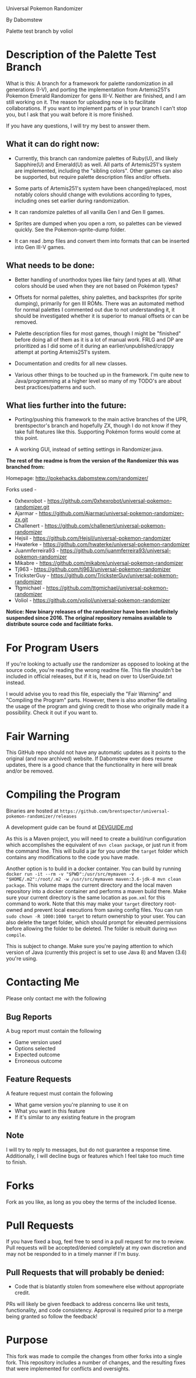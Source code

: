 Universal Pokemon Randomizer

By Dabomstew

Palette test branch 
by voliol

# Description of the Palette Test Branch
What is this: 
A branch for a framework for palette randomization in all generations (I-V), 
and porting the implementation from Artemis251's Pokemon Emerald Randomizer for gens III-V. 
Neither are finished, and I am still working on it. The reason for uploading now is to
facilitate collaborations. If you want to implement parts of in your branch I
can't stop you, but I ask that you wait before it is more finished.

If you have any questions, I will try my best to answer them.

## What it can do right now:

- Currently, this branch can randomize palettes of Ruby(U), and likely Sapphire(U) and
  Emerald(U) as well. All parts of Artemis251's system are implemented, including the "sibling colors".
  Other games can also be supported, but require palette description files and/or offsets.
  
- Some parts of Artemis251's system have been changed/replaced, most notably colors
  should change with evolutions according to types, including ones set earlier during
  randomization.
  
- It can randomize palettes of all vanilla Gen I and Gen II games.  
  
- Sprites are dumped when you open a rom, so palettes can be viewed quickly. 
  See the Pokemon-sprite-dump folder.
  
- It can read .bmp files and convert them into formats that can be inserted into Gen III-V games.

## What needs to be done:

- Better handling of unorthodox types like fairy (and types at all). What colors should
  be used when they are not based on Pokémon types?

- Offsets for normal palettes, shiny palettes, and backsprites 
  (for sprite dumping), primarily for gen III ROMs. There was an automated method 
  for normal palettes I commented out due to not understanding it, 
  it should be investigated whether it is superior to manual offsets or can be removed. 

- Palette description files for most games, though I might be "finished" before doing all
  of them as it is a lot of manual work. FRLG and DP are prioritized as I did some of it
  during an earlier/unpublished/crappy attempt at porting Artemis251's system.
  
- Documentation and credits for all new classes.

- Various other things to be touched up in the framework. I'm quite new to Java/programming
  at a higher level so many of my TODO's are about best practices/patterns and such.
  
## What lies further into the future:
 
 - Porting/pushing this framework to the main active branches of the UPR, brentspector's branch
   and hopefully ZX, though I do not know if they take full features like this. Supporting 
   Pokémon forms would come at this point.
   
 - A working GUI, instead of setting settings in Randomizer.java.


**The rest of the readme is from the version of the Randomizer this was branched from:**

Homepage: http://pokehacks.dabomstew.com/randomizer/

Forks used -

- 0xhexrobot - https://github.com/0xhexrobot/universal-pokemon-randomizer.git
- Ajarmar - https://github.com/Ajarmar/universal-pokemon-randomizer-zx.git
- Challenert - https://github.com/challenert/universal-pokemon-randomizer
- Hejsil - https://github.com/Hejsil/universal-pokemon-randomizer
- Hwaterke - https://github.com/hwaterke/universal-pokemon-randomizer
- Juanmferreira93 - https://github.com/juanmferreira93/universal-pokemon-randomizer
- Mikabre - https://github.com/mikabre/universal-pokemon-randomizer
- Tj963 - https://github.com/tj963/universal-pokemon-randomizer
- TricksterGuy - https://github.com/TricksterGuy/universal-pokemon-randomizer
- Ttgmichael - https://github.com/ttgmichael/universal-pokemon-randomizer
- Voliol - https://github.com/voliol/universal-pokemon-randomizer

**Notice: New binary releases of the randomizer have been indefinitely suspended since 2016. The original repository remains available to distribute source code and facilitiate forks.**

# For Program Users

If you're looking to actually _use_ the randomizer as opposed to looking at the
source code, you're reading the wrong readme file. This file shouldn't be
included in official releases, but if it is, head on over to UserGuide.txt instead.

I would advise you to read this file, especially the "Fair Warning" and
"Compiling the Program" parts. However, there is also another file detailing the
usage of the program and giving credit to those who originally made it a possibility.
Check it out if you want to.

# Fair Warning

This GitHub repo should not have any automatic updates as it points to the original
(and now archived) website. If Dabomstew ever does resume updates, there is a good
chance that the functionality in here will break and/or be removed.

# Compiling the Program

Binaries are hosted at `https://github.com/brentspector/universal-pokemon-randomizer/releases`

A development guide can be found at [DEVGUIDE.md](./DEVGUIDE.md)

As this is a Maven project, you will need to create a build/run configuration which
accomplishes the equivalent of `mvn clean package`, or just run it from the command
line. This will build a jar for you under the `target` folder which contains any
modifications to the code you have made.

Another option is to build in a docker container. You can build by running
`docker run -it --rm -v "$PWD":/usr/src/mymaven -v "$HOME/.m2":/root/.m2 -w /usr/src/mymaven maven:3.6-jdk-8 mvn clean package`.
This volume maps the current directory and the local maven repository into a docker container
and performs a maven build there. Make sure your current directory is the same location as
`pom.xml` for this command to work. Note that this may make your `target` directory
root-owned and prevent local executions from saving config files. You can run
`sudo chown -R 1000:1000 target` to return ownership to your user. You can also
delete the target folder, which should prompt for elevated permissions before
allowing the folder to be deleted. The folder is rebuilt during `mvn compile`.

This is subject to change. Make sure you're paying attention to which version of Java
(currently this project is set to use Java 8) and Maven (3.6) you're using.

# Contacting Me

Please only contact me with the following

## Bug Reports

A bug report must contain the following

- Game version used
- Options selected
- Expected outcome
- Erroneous outcome

## Feature Requests

A feature request must contain the following

- What game version you're planning to use it on
- What you want in this feature
- If it's similar to any existing feature in the program

## Note

I will try to reply to messages, but do not guarantee a response time.
Additionally, I will decline bugs or features which I feel take too
much time to finish.

# Forks

Fork as you like, as long as you obey the terms of the included license.

# Pull Requests

If you have fixed a bug, feel free to send in a pull request for me to
review. Pull requests will be accepted/denied completely at my own
discretion and may not be responded to in a timely manner if I'm busy.

## Pull Requests that will probably be denied:

- Code that is blatantly stolen from somewhere else without appropriate credit.

PRs will likely be given feedback to address concerns like unit tests,
functionality, and code consistency. Approval is required prior to
a merge being granted so follow the feedback!

# Purpose

This fork was made to compile the changes from other forks into a single fork. This
repository includes a number of changes, and the resulting fixes that were implemented
for conflicts and oversights.
